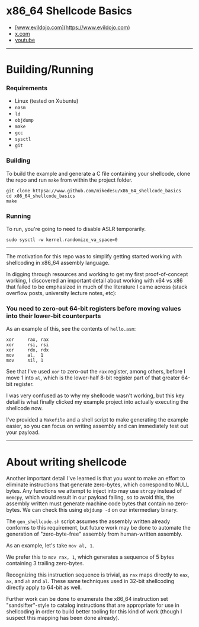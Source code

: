 # x86_64 Shellcode Basics

- [www.evildojo.com](https://www.evildojo.com)
- [x.com](https://x.com/evildojo666)
- [youtube](https://youtube.com/@evildojo666)

-----

# Building/Running

### Requirements

- Linux (tested on Xubuntu)
- `nasm`
- `ld`
- `objdump`
- `make`
- `gcc`
- `sysctl`
- `git`

### Building

To build the example and generate a C file containing your shellcode, clone the repo and run `make` from within the project folder.

```
git clone httpsa://www.github.com/mikedesu/x86_64_shellcode_basics
cd x86_64_shellcode_basics
make
```

### Running

To run, you're going to need to disable ASLR temporarily.

```
sudo sysctl -w kernel.randomize_va_space=0
```

-----

The motivation for this repo was to simplify getting started working with shellcoding in x86_64 assembly language.

In digging through resources and working to get my first proof-of-concept working, I discovered an important detail about working with x64 vs x86 that failed to be emphasized in much of the literature I came across (stack overflow posts, university lecture notes, etc):

### You need to zero-out 64-bit registers before moving values into their lower-bit counterparts

As an example of this, see the contents of `hello.asm`:

```
xor     rax, rax
xor     rsi, rsi
xor     rdx, rdx
mov     al,  1
mov     sil, 1
```

See that I've used `xor` to zero-out the `rax` register, among others, before I move 1 into `al`, which is the lower-half 8-bit register part of that greater 64-bit register.

I was very confused as to why my shellcode wasn't working, but this key detail is what finally clicked my example project into actually executing the shellcode now.

I've provided a `Makefile` and a shell script to make generating the example easier, so you can focus on writing assembly and can immediately test out your payload.

-----

# About writing shellcode

Another important detail I've learned is that you want to make an effort to eliminate instructions that generate zero-bytes, which correspond to NULL bytes. Any functions we attempt to inject into may use `strcpy` instead of `memcpy`, which would result in our payload failing, so to avoid this, the assembly written must generate machine code bytes that contain no zero-bytes. We can check this using `objdump -d` on our intermediary binary.

The `gen_shellcode.sh` script assumes the assembly written already conforms to this requirement, but future work may be done to automate the generation of "zero-byte-free" assembly from human-written assembly.

As an example, let's take `mov al, 1`. 

We prefer this to `mov rax, 1`, which generates a sequence of 5 bytes containing 3 trailing zero-bytes.

Recognizing this instruction sequence is trivial, as `rax` maps directly to `eax`, `ax`, and `ah` and `al`. These same techniques used in 32-bit shellcoding directly apply to 64-bit as well. 

Further work can be done to enumerate the x86_64 instruction set "sandsifter"-style to catalog instructions that are appropriate for use in shellcoding in order to build better tooling for this kind of work (though I suspect this mapping has been done already).

